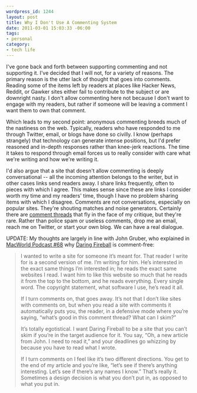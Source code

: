 ```yaml
--- 
wordpress_id: 1244
layout: post
title: Why I Don't Use A Commenting System
date: 2011-03-01 15:03:33 -06:00
tags:
- personal
category:
- tech life
---
```

I've gone back and forth between supporting commenting and not supporting it. I've decided that I will not, for a variety of reasons. The primary reason is the utter lack of thought that goes into comments. Reading some of the items left by readers at places like Hacker News, Reddit, or Gawker sites either fail to contribute to the subject or are downright nasty. I don't allow commenting here not because I don't want to engage with my readers, but rather if someone will be leaving a comment I want them to own that comment.

Which leads to my second point: anonymous commenting breeds much of the nastiness on the web. Typically, readers who have responded to me through Twitter, email, or blogs have done so civilly. I know (perhaps strangely) that technology can generate intense positions, but I'd prefer reasoned and in-depth responses rather than knee-jerk reactions. The time it takes to respond through email forces us to really consider with care what we're writing and how we're writing it.

I'd also argue that a site that doesn't allow commenting is deeply conversational -- all the incoming attention belongs to the writer, but in other cases links send readers away. I share links frequently, often to pieces with which I agree. This makes sense since these are links I consider worth my time and my readers' time, though I have no problem sharing items with which I disagree. Comments are not conversations, especially on popular sites. They're shouting matches and noise generators. Certainly there are <a href="http://lenz.unl.edu/wordpress/?p=340#comment-9071">comment threads</a> that fly in the face of my critique, but they're rare. Rather than police spam or useless comments, drop me an email, reach me on Twitter, or start your own blog. We can have a real dialogue.

UPDATE: My thoughts are largely in line with John Gruber, who explained in <a href="http://www.macworld.com/article/54872/2007/01/mwpod68.html">MacWorld Podcast #68</a> why <a href="http://daringfireball.net/">Daring Fireball</a> is comment-free:

<blockquote>I wanted to write a site for someone it’s meant for. That reader I write for is a second version of me. I’m writing for him. He’s interested in the exact same things I’m interested in; he reads the exact same websites I read. I want him to like this website so much that he reads it from the top to the bottom, and he reads everything. Every single word. The copyright statement, what software I use, he’s read it all.

If I turn comments on, that goes away. It’s not that I don’t like sites with comments on, but when you read a site with comments it automatically puts you, the reader, in a defensive mode where you’re saying, “what’s good in this comment thread? What can I skim?”

It’s totally egotistical. I want Daring Fireball to be a site that you can’t skim if you’re in the target audience for it. You say, “Oh, a new article from John. I need to read it,” and your deadlines go whizzing by because you have to read what I wrote.

If I turn comments on I feel like it’s two different directions. You get to the end of my article and you’re like, “let’s see if there’s anything interesting. Let’s see if there’s any names I know.” That’s really it. Sometimes a design decision is what you don’t put in, as opposed to what you put in.</blockquote>


